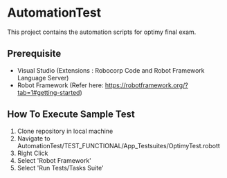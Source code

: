 # AutomationTest

This project contains the automation scripts for optimy final exam.

## Prerequisite

- Visual Studio  (Extensions : Robocorp Code and Robot Framework Language Server)
- Robot Framework (Refer here: https://robotframework.org/?tab=1#getting-started)

## How To Execute Sample Test

1. Clone repository in local machine
2. Navigate to AutomationTest/TEST_FUNCTIONAL/App_Testsuites/OptimyTest.robott
3. Right Click
4. Select 'Robot Framework'
5. Select 'Run Tests/Tasks Suite'